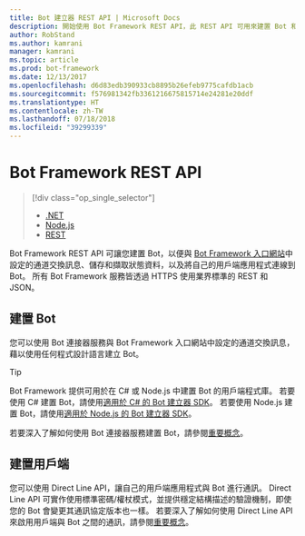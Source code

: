 ```yaml
---
title: Bot 建立器 REST API | Microsoft Docs
description: 開始使用 Bot Framework REST API，此 REST API 可用來建置 Bot 和連線到 Bot 的用戶端。
author: RobStand
ms.author: kamrani
manager: kamrani
ms.topic: article
ms.prod: bot-framework
ms.date: 12/13/2017
ms.openlocfilehash: d6d83edb390933cb8895b26efeb9775cafdb1acb
ms.sourcegitcommit: f576981342fb3361216675815714e24281e20ddf
ms.translationtype: HT
ms.contentlocale: zh-TW
ms.lasthandoff: 07/18/2018
ms.locfileid: "39299339"
---
```

# <a name="bot-framework-rest-apis"></a>Bot Framework REST API
> [!div class="op_single_selector"]
> - [.NET](../dotnet/bot-builder-dotnet-overview.md)
> - [Node.js](../nodejs/bot-builder-nodejs-overview.md)
> - [REST](../rest-api/bot-framework-rest-overview.md)

Bot Framework REST API 可讓您建置 Bot，以便與 <a href="https://dev.botframework.com/" target="_blank">Bot Framework 入口網站</a>中設定的通道交換訊息、儲存和擷取狀態資料，以及將自己的用戶端應用程式連線到 Bot。 所有 Bot Framework 服務皆透過 HTTPS 使用業界標準的 REST 和 JSON。

## <a name="build-a-bot"></a>建置 Bot

您可以使用 Bot 連接器服務與 Bot Framework 入口網站中設定的通道交換訊息，藉以使用任何程式設計語言建立 Bot。 

> [!TIP]
> Bot Framework 提供可用於在 C# 或 Node.js 中建置 Bot 的用戶端程式庫。 若要使用 C# 建置 Bot，請使用[適用於 C# 的 Bot 建立器 SDK](../dotnet/bot-builder-dotnet-overview.md)。 若要使用 Node.js 建置 Bot，請使用[適用於 Node.js 的 Bot 建立器 SDK](../nodejs/index.md)。 

若要深入了解如何使用 Bot 連接器服務建置 Bot，請參閱[重要概念](bot-framework-rest-connector-concepts.md)。

## <a name="build-a-client"></a>建置用戶端

您可以使用 Direct Line API，讓自己的用戶端應用程式與 Bot 進行通訊。 Direct Line API 可實作使用標準密碼/權杖模式，並提供穩定結構描述的驗證機制，即使您的 Bot 會變更其通訊協定版本也一樣。 若要深入了解如何使用 Direct Line API 來啟用用戶端與 Bot 之間的通訊，請參閱[重要概念](bot-framework-rest-direct-line-3-0-concepts.md)。 